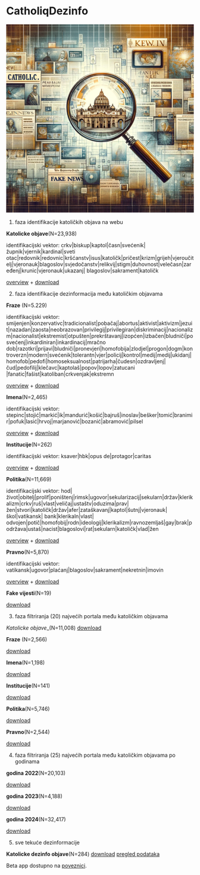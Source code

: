 # CatholiqDezinfo




![Viz](photo.webp)


1. faza identifikacije katoličkih objava na webu

__Katolicke objave__(N=23,938)

identifikacijski vektor: crkv|biskup|kaptol|časn|svećenik|župnik|vjernik|kardinal|sveti otac|redovnik|redovnic|kršćanstv|isus|katoličk|pričest|krizm|grijeh|vjeroučitelj|vjeronauk|blagoslov|svjedočanstv|relikvij|stigm|duhovnost|velečasn|zaređenj|krunic|vjeronauk|ukazanj| blagoslov|sakrament|katoličk

[overview](https://raw.githack.com/lusiki/CatholiqDezinfo/master/Generalno.html)  +  [download](https://www.dropbox.com/scl/fi/dw9k18kb1cfcm0k7a9kli/generalno.xlsx?rlkey=zlpw34nciqbrlen81czqh7cqu&dl=0)

2. faza identifikacije dezinformacija među katoličkim objavama 

__Fraze__ (N=5.229)

identifikacijski vektor: smijenjen|konzervativc|tradicionalist|pobačaj|abortus|aktivist|aktivizm|jezuit|nazadan|zaosta|neobrazovan|privilegij|privilegiran|diskriminacij|nacionalizm|nacionalist|ekstremist|otpušten|prekrštavanj|izopćen|izbačen|bludniči|posvećenj|inkardiniran|inkardinacij|mračno dob|razotkri|prijavi|bludniči|pronevjeri|homofobija|zlodjel|progon|dogm|kontroverzn|modern|svećenik|tolerantn|vjer|policij|kontrol|medij|medij|ukidanj|homofob|pedofi|homoseksualnost|patrijarha|čudesn|ozdravljenj|čud|pedofilij|klečavc|kaptolaš|popov|lopov|zatucani |fanatic|fašist|katoliban|crkvenjak|ekstremn

[overview](https://raw.githack.com/lusiki/CatholiqDezinfo/master/Fraze.html)  +  [download](https://www.dropbox.com/scl/fi/dtliiekbpyk10ac657zlc/fraze.xlsx?rlkey=ezkjt5bkw82pvx7eatofsun1f&dl=0)

__Imena__(N=2,465)

identifikacijski vektor: stepinc|stojić|markić|ik|mandurić|košić|bajruš|inoslav|bešker|tomić|branimir|pofuk|lasić|hrvoj|marjanović|bozanić|abramović|pilsel

[overview](https://raw.githack.com/lusiki/CatholiqDezinfo/master/Imena.html)  +  [download](https://www.dropbox.com/scl/fi/bij46gac9988qacbhz24s/imena.xlsx?rlkey=ffev7x2ykwgg5qzwba8eo6xjr&dl=0)

__Institucije__(N=262)

identifikacijski vektor: ksaver|hbk|opus de|protagor|caritas

[overview](https://raw.githack.com/lusiki/CatholiqDezinfo/master/institucije.html)  +  [download](https://www.dropbox.com/scl/fi/dwdwivrrfggqy3q85vm2j/institucije.xlsx?rlkey=p1f0n8vvdvo7tjjhil5g8ko05&dl=0)

__Politika__(N=11,669)

identifikacijski vektor: hod|život|obitelj|prolif|poništenj|rimsk|ugovor|sekularizacij|sekularn|držav|klerikalizm|crkv|ruš|vlast|veličaj|ustaštv|oduzima|prav|žen|stvori|katoličk|držav|afer|zataškavanj|kaptol|šutnj|vjeronauk|škol|vatikansk| bank|klerikaln|vlast| odvojen|potič|homofobij|rodn|ideologij|klerikalizm|ravnozemljaš|gay|brak|podržava|ustaš|nacist|blagoslovi|rat|sekularn|katoličk|vlad|žen

[overview](https://raw.githack.com/lusiki/CatholiqDezinfo/master/Politika.html)  +  [download](https://www.dropbox.com/scl/fi/jfyvp53w5kkxnj0ve2sni/politika.xlsx?rlkey=e7iytudzzm2mrzmg42gv8tonb&dl=0)

__Pravno__(N=5,870)

identifikacijski vektor: vatikansk|ugovor|plaćanj|blagoslov|sakrament|nekretnin|imovin

[overview](https://raw.githack.com/lusiki/CatholiqDezinfo/master/Pravno.html)  +  [download](https://www.dropbox.com/scl/fi/6xp1jpxkguhnl2wvvpbfp/pravno.xlsx?rlkey=zezf6w44frywwszzhwt340rfy&dl=0)


__Fake vijesti__(N=19)


[download](https://www.dropbox.com/scl/fi/oic9dg3zuxtc5wf2qxhd6/fake.xlsx?rlkey=90oe9oeh9sftll98d5dzbt6gi&dl=0)

3. faza filtriranja (20) najvećih portala među katoličkim  objavama


_Katolicke objave__(N=11,008)
[download](https://www.dropbox.com/scl/fi/jbmfkcoxmdgxqvqtf840t/generalno20.xlsx?rlkey=z17itdmlh1gnw24nfpg8pxbz6&dl=0)
 
__Fraze__ (N=2,566)

[download](https://www.dropbox.com/scl/fi/v4ada1fob2lvqd01lk54h/fraze20.xlsx?rlkey=2elh4yt5zhwnvynryv28rrope&dl=0)

__Imena__(N=1,198)

[download](https://www.dropbox.com/scl/fi/y3sb23f6unlow1ppa4b1s/imena20.xlsx?rlkey=s2iojhg7ynclu7fjwdq5p5hu8&dl=0)

__Institucije__(N=141)

[download](https://www.dropbox.com/scl/fi/mwmkk63mq73ui5wjg0uh8/institucije20.xlsx?rlkey=j9u7boxswsooq1mxi7pturr53&dl=0)

__Politika__(N=5,746)

[download](https://www.dropbox.com/scl/fi/zochadm6qj56q0ouv1ic1/politika20.xlsx?rlkey=zdeax0syhb739zm6lrq2hu9ts&dl=0)

__Pravno__(N=2,544)

[download](https://www.dropbox.com/scl/fi/14833qvaucoenxw2ouezh/pravno20.xlsx?rlkey=9x2sy1076bpjvd0jgsxa310l0&dl=0)



4. faza filtriranja (25) najvećih portala među katoličkim  objavama po godinama

__godina 2022__(N=20,103)

[download](https://www.dropbox.com/s/5castg5lpdrkkui/catoliq22.xlsx?dl=0)



__godina 2023__(N=4,188)

[download](https://www.dropbox.com/scl/fi/ad3vac6umtd3mq4238xpv/catoliq23.xlsx?rlkey=4pvqphrciovemyc3vr9wo3pvz&dl=0)


__godina 2024__(N=32,417)

[download](https://www.dropbox.com/scl/fi/jp8e11qtotd3jwr8apsu1/catoliq24.xlsx?rlkey=hs9ilsxrvwppurm2skue54a1f&dl=0)


5. sve tekuće dezinformacije

__Katolicke dezinfo objave__(N=284)
[download](https://www.dropbox.com/scl/fi/r2cyedzpyq7lzrov07wdg/ZBIRNO_LAST.xlsx?rlkey=09e9a68kjffh80g5e2m9zpjyz&dl=0)
[pregled podataka]()



Beta app dostupno na [poveznici](https://luxsikic.shinyapps.io/application/).




